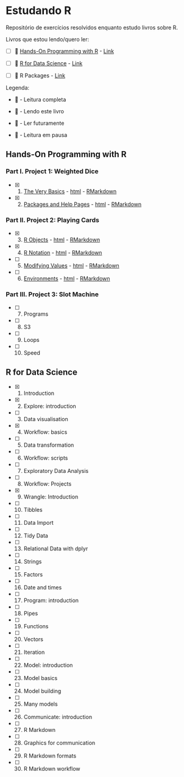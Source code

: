 # Estudando R
Repositório de exercícios resolvidos enquanto estudo livros sobre R. 

Livros que estou lendo/quero ler:

- [ ]  :pushpin: [Hands-On Programming with R](#hands-on-programming-with-r) - [Link](https://rstudio-education.github.io/hopr/)

- [ ]  :paperclip: [R for Data Science](#r-for-data-science) - [Link](https://r4ds.had.co.nz/)

- [ ]  :date: R Packages - [Link](https://r-pkgs.org/)

Legenda:

- :tada: - Leitura completa

- :pushpin: - Lendo este livro

- :date: - Ler futuramente

- :paperclip: - Leitura em pausa

## Hands-On Programming with R

### Part I. Project 1: Weighted Dice

- [x]  1. [The Very Basics](Hands-on_Programming_with_R/01-partI.Rmd) - [html](https://beatrizmilz.github.io/studying_R4DS/Hands-on_Programming_with_R/01-partI.html) - [RMarkdown](https://beatrizmilz.github.io/studying_R4DS/Hands-on_Programming_with_R/01-partI.Rmd)

- [x]  2. [Packages and Help Pages](Hands-on_Programming_with_R/01-partI.Rmd) - [html](https://beatrizmilz.github.io/studying_R4DS/Hands-on_Programming_with_R/01-partI.html) - [RMarkdown](https://beatrizmilz.github.io/studying_R4DS/Hands-on_Programming_with_R/01-partI.Rmd)

### Part II. Project 2: Playing Cards

- [x]  3. [R Objects](Hands-on_Programming_with_R/02-partII.Rmd) - [html](https://beatrizmilz.github.io/studying_R4DS/Hands-on_Programming_with_R/02-partII.html) - [RMarkdown](https://beatrizmilz.github.io/studying_R4DS/Hands-on_Programming_with_R/02-partII.Rmd)

- [x]  4. [R Notation](Hands-on_Programming_with_R/02-partII.Rmd) - [html](https://beatrizmilz.github.io/studying_R4DS/Hands-on_Programming_with_R/02-partII.html) - [RMarkdown](https://beatrizmilz.github.io/studying_R4DS/Hands-on_Programming_with_R/02-partII.Rmd)

- [ ]  5. [Modifying Values](Hands-on_Programming_with_R/02-partII.Rmd) - [html](https://beatrizmilz.github.io/studying_R4DS/Hands-on_Programming_with_R/02-partII.html) - [RMarkdown](https://beatrizmilz.github.io/studying_R4DS/Hands-on_Programming_with_R/02-partII.Rmd)

- [ ]  6. [Environments](Hands-on_Programming_with_R/02-partII.Rmd) - [html](https://beatrizmilz.github.io/studying_R4DS/Hands-on_Programming_with_R/02-partII.html) - [RMarkdown](https://beatrizmilz.github.io/studying_R4DS/Hands-on_Programming_with_R/02-partII.Rmd)

### Part III. Project 3: Slot Machine

- [ ]  7. Programs

- [ ]  8. S3

- [ ]  9. Loops

- [ ]  10. Speed


## R for Data Science

- [x]  1. Introduction
- [x]  2. Explore: introduction
- [ ]  3. Data visualisation
- [x]  4. Workflow: basics
- [ ]  5. Data transformation
- [ ]  6. Workflow: scripts
- [ ]  7. Exploratory Data Analysis
- [ ]  8. Workflow: Projects
- [x]  9. Wrangle: Introduction
- [ ]  10. Tibbles
- [ ]  11. Data Import
- [ ]  12. Tidy Data
- [ ]  13. Relational Data with dplyr
- [ ]  14. Strings
- [ ]  15. Factors
- [ ]  16. Date and times
- [ ]  17. Program: introduction
- [ ]  18. Pipes
- [ ]  19. Functions
- [ ]  20. Vectors
- [ ]  21. Iteration
- [ ]  22. Model: introduction
- [ ]  23. Model basics
- [ ]  24. Model building
- [ ]  25. Many models
- [ ]  26. Communicate: introduction
- [ ]  27. R Markdown
- [ ]  28. Graphics for communication
- [ ]  29. R Markdown formats
- [ ]  30. R Markdown workflow
